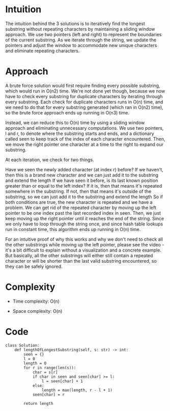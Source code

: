 # Intuition
The intuition behind the 3 solutions is to iteratively find the longest substring without repeating characters by maintaining a sliding window approach. We use two pointers (left and right) to represent the boundaries of the current substring. As we iterate through the string, we update the pointers and adjust the window to accommodate new unique characters and eliminate repeating characters.

# Approach
A brute force solution would first require finding every possible substring, which would run in O(n2) time. We're not done yet though, because we now have to check every substring for duplicate characters by iterating through every substring. Each check for duplicate characters runs in O(n) time, and we need to do that for every substring generated (which ran in O(n2) time), so the brute force approach ends up running in O(n3) time.

Instead, we can reduce this to O(n) time by using a sliding window approach and eliminating unnecessary computations. We use two pointers, l and r, to denote where the substring starts and ends, and a dictionary called seen to keep track of the index of each character encountered. Then, we move the right pointer one character at a time to the right to expand our substring.

At each iteration, we check for two things.

Have we seen the newly added character (at index r) before? If we haven't, then this is a brand new character and we can just add it to the substring and extend the length
If we have seen it before, is its last known position greater than or equal to the left index? If it is, then that means it's repeated somewhere in the substring. If not, then that means it's outside of the substring, so we can just add it to the substring and extend the length
So if both conditions are true, the new character is repeated and we have a problem. We can get rid of the repeated character by moving up the left pointer to be one index past the last recorded index in seen. Then, we just keep moving up the right pointer until it reaches the end of the string. Since we only have to loop through the string once, and since hash table lookups run in constant time, this algorithm ends up running in O(n) time.

For an intuitive proof of why this works and why we don't need to check all the other substrings while moving up the left pointer, please see the video - it's a bit difficult to explain without a visualization and a concrete example. But basically, all the other substrings will either still contain a repeated character or will be shorter than the last valid substring encountered, so they can be safely ignored.

# Complexity
- Time complexity:
O(n)

- Space complexity:
O(n)

# Code
```
class Solution:
    def lengthOfLongestSubstring(self, s: str) -> int:
        seen = {}
        l = 0
        length = 0
        for r in range(len(s)):
            char = s[r]
            if char in seen and seen[char] >= l:
                l = seen[char] + 1
            else:
                length = max(length, r - l + 1)
            seen[char] = r

        return length
```
